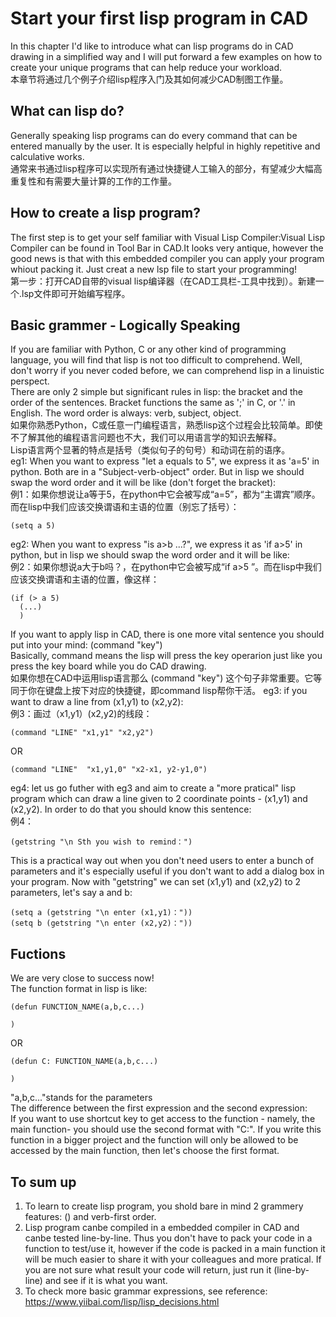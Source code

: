 
# Start your first lisp program in CAD
In this chapter I'd like to introduce what can lisp programs do in CAD drawing in a simplified way and I will put forward a few examples on how to create your unique programs that can help reduce your workload.  
本章节将通过几个例子介绍lisp程序入门及其如何减少CAD制图工作量。  
## What can lisp do?
Generally speaking lisp programs can do every command that can be entered manually by the user. It is especially helpful in highly repetitive and calculative works.  
通常来书通过lisp程序可以实现所有通过快捷键人工输入的部分，有望减少大幅高重复性和有需要大量计算的工作的工作量。  
## How to create a lisp program?
The first step is to get your self familiar with Visual Lisp Compiler:Visual Lisp Compiler can be found in Tool Bar in CAD.It looks very antique, however the good news is that with this embedded compiler you can apply your program whiout packing it. Just creat a new lsp file to start your programming!  
第一步：打开CAD自带的visual lisp编译器（在CAD工具栏-工具中找到）。新建一个.lsp文件即可开始编写程序。  
## Basic grammer - Logically Speaking
If you are familiar with Python, C or any other kind of programming language, you will find that lisp is not too difficult to comprehend. Well, don't worry if you never coded before, we can comprehend lisp in a linuistic perspect.  
There are only 2 simple but significant rules in lisp: the bracket and the order of the sentences.  Bracket functions the same as ';' in C, or '.' in English. The word order is always: verb, subject, object.  
如果你熟悉Python，C或任意一门编程语言，熟悉lisp这个过程会比较简单。即使不了解其他的编程语言问题也不大，我们可以用语言学的知识去解释。  
Lisp语言两个显著的特点是括号（类似句子的句号）和动词在前的语序。  
eg1: When you want to express "let a equals to 5", we express it as 'a=5' in python. Both are in a "Subject-verb-object" order. But in lisp we should swap the word order and it will be like (don't forget the bracket):  
例1：如果你想说让a等于5，在python中它会被写成“a=5”，都为“主谓宾”顺序。而在lisp中我们应该交换谓语和主语的位置（别忘了括号）：  
```
(setq a 5) 
```
eg2: When you want to express "is a>b ...?", we express it as 'if a>5' in python, but in lisp we should swap the word order and it will be like:  
例2：如果你想说a大于b吗？，在python中它会被写成“if a>5 ”。而在lisp中我们应该交换谓语和主语的位置，像这样：
```
(if (> a 5) 
  (...)
  )
```
If you want to apply lisp in CAD, there is one more vital sentence you should put into your mind: (command "key")  
Basically, command means the lisp will press the key operarion just like you press the key board while you do CAD drawing.  
如果你想在CAD中运用lisp语言那么 (command "key")  这个句子非常重要。它等同于你在键盘上按下对应的快捷键，即command lisp帮你干活。
eg3: if you want to draw a line from (x1,y1) to (x2,y2):  
例3：画过（x1,y1）(x2,y2)的线段：
```
(command "LINE" "x1,y1" "x2,y2")  
```
OR  
```
(command "LINE"  "x1,y1,0" "x2-x1, y2-y1,0")  
```
eg4: let us go futher with eg3 and aim to create a "more pratical" lisp program which can draw a line given to 2 coordinate points - (x1,y1) and (x2,y2). In order to do that you should know this sentence:  
例4：
```
(getstring "\n Sth you wish to remind：")
```
This is a practical way out when you don't need users to enter a bunch of parameters and it's especially useful if you don't want to add a dialog box in your program. Now with "getstring" we can set (x1,y1) and (x2,y2) to 2 parameters, let's say a and b:  
```
(setq a (getstring "\n enter (x1,y1)："))
(setq b (getstring "\n enter (x2,y2)："))
```
## Fuctions
We are very close to success now!  
The function format in lisp is like:  
```
(defun FUNCTION_NAME(a,b,c...)

)
```
OR
```
(defun C: FUNCTION_NAME(a,b,c...)

)
```
"a,b,c..."stands for the parameters  
The difference between the first expression and the second expression:  
If you want to use shortcut key to get access to the function - namely, the main function- you should use the second format with "C:". If you write this function in a bigger project and the function will only be allowed to be accessed by the main function, then let's choose the first format.  
## To sum up
1. To learn to create lisp program, you shold bare in mind 2 grammery features: () and verb-first order.  
2. Lisp program canbe compiled in a embedded compiler in CAD and canbe tested line-by-line. Thus you don't have to pack your code in a function to test/use it, however if the code is packed in a main function it will be much easier to share it with your colleagues and more pratical. If you are not sure what result your code will return, just run it (line-by-line) and see if it is what you want.
3. To check more basic grammar expressions, see reference: https://www.yiibai.com/lisp/lisp_decisions.html  


